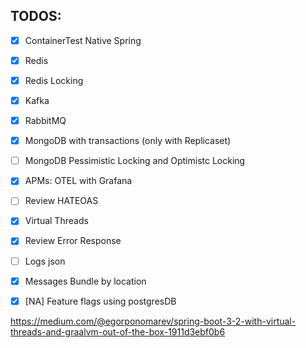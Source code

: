 ## TODOS:

- [X] ContainerTest Native Spring
- [X] Redis
- [X] Redis Locking
- [X] Kafka
- [X] RabbitMQ
- [X] MongoDB with transactions (only with Replicaset)
- [ ] MongoDB Pessimistic Locking and Optimistc Locking
- [X] APMs: OTEL with Grafana
- [ ] Review HATEOAS
- [X] Virtual Threads
- [X] Review Error Response
- [ ] Logs json
- [X] Messages Bundle by location
- [X] [NA] Feature flags using postgresDB


https://medium.com/@egorponomarev/spring-boot-3-2-with-virtual-threads-and-graalvm-out-of-the-box-1911d3ebf0b6